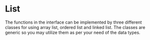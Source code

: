 # List
The functions in the interface can be implemented by three different classes for using array list, ordered list and linked list. The classes are generic so you may utilize them as per your need of the data types.
